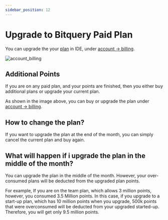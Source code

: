 ```yaml
---
sidebar_position: 12
---
```


# Upgrade to Bitquery Paid Plan
You can upgrade the your [plan](https://bitquery.io/pricing) in IDE, under [account -> billing](https://account.bitquery.io/user/billing).

![account_billing](/img/ide/account_billing.png)

## Additional Points

If you are on any paid plan, and your points are finished, then you either buy additional plans or upgrade your current plan.

As shown in the image above, you can buy or upgrade the plan under [account -> billing](https://account.bitquery.io/user/billing).

## How to change the plan?

If you want to upgrade the plan at the end of the month, you can simply cancel the current plan and buy again.


## What will happen if i upgrade the plan in the middle of the month?

You can upgrade the plan in the middle of the month. However, your over-consumed plans will be deducted from the upgraded plan points.

For example, If you are on the team plan, which allows 3 million points, however, you consumed 3.5 Million points. In this case, if you upgrade to a start-up plan, which has 10 million points when you upgrade, 500k points that were overconsumed will be deducted from your upgraded started-up. Therefore, you will get only 9.5 million points.